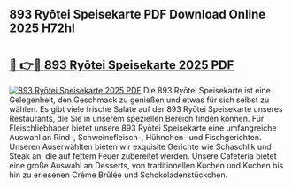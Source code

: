 ## 893 Ryōtei Speisekarte PDF Download Online 2025 H72hI

# <h2><a href="http://gc5qa66.nevu.top/?p=893+Ry%c5%8dtei+Speisekarte">🔗 👉🔴 893 Ryōtei Speisekarte 2025 PDF</a></h2>

[![893 Ryōtei Speisekarte 2025 PDF](https://i.imgur.com/dBaPXMq.png)](http://gc5qa66.nevu.top/?p=893+Ry%c5%8dtei+Speisekarte)
Die 893 Ryōtei Speisekarte ist eine Gelegenheit, den Geschmack zu genießen und etwas für sich selbst zu wählen. Es gibt viele frische Salate auf der 893 Ryōtei Speisekarte unseres Restaurants, die Sie in unserem speziellen Bereich finden können. Für Fleischliebhaber bietet unsere 893 Ryōtei Speisekarte eine umfangreiche Auswahl an Rind-, Schweinefleisch-, Hühnchen- und Fischgerichten. Unseren Auserwählten bieten wir exquisite Gerichte wie Schaschlik und Steak an, die auf fettem Feuer zubereitet werden. Unsere Cafeteria bietet eine große Auswahl an Desserts, von traditionellen Kuchen und Kuchen bis hin zu erlesenen Crème Brûlée und Schokoladenstückchen.
